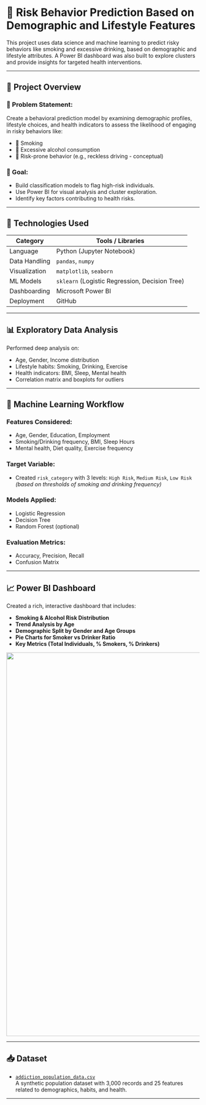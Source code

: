 # 🧠 Risk Behavior Prediction Based on Demographic and Lifestyle Features

This project uses data science and machine learning to predict risky behaviors like smoking and excessive drinking, based on demographic and lifestyle attributes. A Power BI dashboard was also built to explore clusters and provide insights for targeted health interventions.

---

## 📌 Project Overview

### 📝 Problem Statement:
Create a behavioral prediction model by examining demographic profiles, lifestyle choices, and health indicators to assess the likelihood of engaging in risky behaviors like:
- 🚬 Smoking
- 🍺 Excessive alcohol consumption
- 🚗 Risk-prone behavior (e.g., reckless driving - conceptual)

### 🎯 Goal:
- Build classification models to flag high-risk individuals.
- Use Power BI for visual analysis and cluster exploration.
- Identify key factors contributing to health risks.

---

## 🧪 Technologies Used

| Category          | Tools / Libraries                        |
|------------------|-------------------------------------------|
| Language         | Python (Jupyter Notebook)                 |
| Data Handling    | `pandas`, `numpy`                         |
| Visualization    | `matplotlib`, `seaborn`                   |
| ML Models        | `sklearn` (Logistic Regression, Decision Tree) |
| Dashboarding     | Microsoft Power BI                        |
| Deployment       | GitHub                                    |

---

## 📊 Exploratory Data Analysis

Performed deep analysis on:
- Age, Gender, Income distribution
- Lifestyle habits: Smoking, Drinking, Exercise
- Health indicators: BMI, Sleep, Mental health
- Correlation matrix and boxplots for outliers

---

## 🤖 Machine Learning Workflow

### Features Considered:
- Age, Gender, Education, Employment
- Smoking/Drinking frequency, BMI, Sleep Hours
- Mental health, Diet quality, Exercise frequency

### Target Variable:
- Created `risk_category` with 3 levels: `High Risk`, `Medium Risk`, `Low Risk`  
  *(based on thresholds of smoking and drinking frequency)*

### Models Applied:
- Logistic Regression
- Decision Tree
- Random Forest (optional)

### Evaluation Metrics:
- Accuracy, Precision, Recall
- Confusion Matrix

---

## 📈 Power BI Dashboard

Created a rich, interactive dashboard that includes:
- **Smoking & Alcohol Risk Distribution**
- **Trend Analysis by Age**
- **Demographic Split by Gender and Age Groups**
- **Pie Charts for Smoker vs Drinker Ratio**
- **Key Metrics (Total Individuals, % Smokers, % Drinkers)**

<p align="center">
  <img src="Excel Dashboard/Images/Screenshot 2025-07-01 114730.png" width="1000"/>
</p>

---

## 📥 Dataset

- [`addiction_population_data.csv`](https://www.kaggle.com/datasets/khushikyad001/cigarettes-and-alcohol-addiction?resource=download)  
  A synthetic population dataset with 3,000 records and 25 features related to demographics, habits, and health.

---
